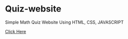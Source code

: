# Quiz-website
Simple Math Quiz Website Using HTML, CSS, JAVASCRIPT 

<a href="https://kameshwarsah.github.io/Quiz-website/"> Click Here </a>
